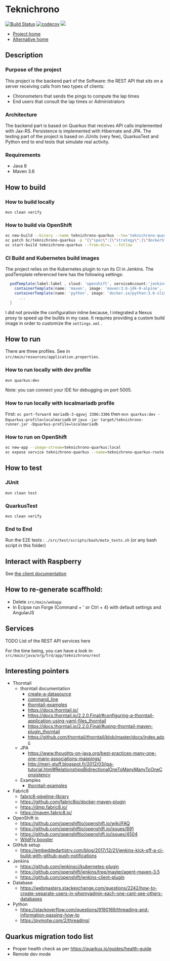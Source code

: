 # Teknichrono

[![Build Status](https://travis-ci.org/fabricepipart/teknichrono.svg?branch=master)](https://travis-ci.org/fabricepipart/teknichrono)
[![codecov](https://codecov.io/gh/fabricepipart/teknichrono/branch/master/graph/badge.svg)](https://codecov.io/gh/fabricepipart/teknichrono)
![](https://github.com/fabricepipart/teknichrono/workflows/.github/workflows/workflow.yml/badge.svg)


* [Project home](https://github.com/fabricepipart/teknichrono)
* [Alternative home](https://bitbucket.org/trdteam/teknichrono/overview)

## Description

### Purpose of the project

This project is the backend part of the Software: the REST API that sits on a server receiving calls from two types of clients:

* Chronometers that sends the pings to compute the lap times
* End users that consult the lap times or Administrators

### Architecture

The backend part is based on Quarkus that receives API calls implemented with Jax-RS. Persistence is implemented with Hibernate and JPA.
The testing part of the project is based on JUnits (very few), QuarkusTest and Python end to end tests that simulate real activity.

### Requirements

* Java 8
* Maven 3.6

## How to build

### How to build locally

```mvn clean verify```

### How to build via OpenShift

```bash
oc new-build --binary --name teknichrono-quarkus --to='teknichrono-quarkus:local'
oc patch bc/teknichrono-quarkus -p "{\"spec\":{\"strategy\":{\"dockerStrategy\":{\"dockerfilePath\":\"src/main/docker/Dockerfile\"}}}}"
oc start-build teknichrono-quarkus --from-dir=. --follow
```

### CI Build and Kubernetes build images

The project relies on the Kubernetes plugin to run its CI in Jenkins.
The podTemplate referenced here has the following settings:

```groovy
  podTemplate(label:label , cloud: 'openshift', serviceAccount:'jenkins', containers: [	
    containerTemplate(name: 'maven', image: 'maven:3.6-jdk-8-alpine',	ttyEnabled: true, command: 'cat'),	
    containerTemplate(name: 'python', image: 'docker.io/python:3.6-slim',	ttyEnabled: true, command: 'cat')]) {
      ...
  }
```

I did not provide the configuration inline because, I integrated a Nexus proxy to speed up the builds in my case. It requires providing a custom build image in order to customize the ```settings.xml``` .

## How to run

There are three profiles. See in ```src/main/resources/application.properties```.

### How to run locally with dev profile

```mvn quarkus:dev```

Note: you can connect your IDE for debugging on port 5005.

### How to run locally with localmariadb profile

First:
```oc port-forward mariadb-3-qgvwj 3306:3306```
then
```mvn quarkus:dev -Dquarkus-profile=localmariadb```
or
```java -jar target/teknichrono-runner.jar -Dquarkus-profile=localmariadb```

### How to run on OpenShift

```bash
oc new-app --image-stream=teknichrono-quarkus:local
oc expose service teknichrono-quarkus --name=teknichrono-quarkus-route --port=8080 --hostname=teknichrono-quarkus.h-y.fr
```

## How to test

### JUnit

```mvn clean test```

### QuarkusTest

```mvn clean verify```

### End to End

Run the E2E tests : ```./src/test/scripts/bash/moto_tests.sh``` (or any bash script in this folder)

## Interact with Raspberry

See [the client documentation](src/main/client/Readme.md)

## How to re-generate scaffhold:

* Delete ```src/main/webapp```
* In Ecipse run Forge (Command + ' or Ctrl + 4) with default settings and AngularJS

## Services

TODO List of the REST API services here

For the time being, you can have a look in: ```src/main/java/org/trd/app/teknichrono/rest```

## Interesting pointers

* Thorntail
  * thorntail documentation
    * [create-a-datasource](https://howto.thorntail.io/create-a-datasource/)
    * [command_line](https://thorntail.gitbooks.io/thorntail-users-guide/configuration/command_line.html)
    * [thorntail-examples](https://github.com/thorntail/thorntail-examples)
    * https://docs.thorntail.io/
    * https://docs.thorntail.io/2.2.0.Final/#configuring-a-thorntail-application-using-yaml-files_thorntail
    * https://docs.thorntail.io/2.2.0.Final/#using-thorntail-maven-plugin_thorntail
    * https://github.com/thorntail/thorntail/blob/master/docs/index.adoc
  * JPA
    * https://www.thoughts-on-java.org/best-practices-many-one-one-many-associations-mappings/
    * http://meri-stuff.blogspot.fr/2012/03/jpa-tutorial.html#RelationshipsBidirectionalOneToManyManyToOneConsistency
  * Examples
    * [thorntail-examples](https://github.com/thorntail/thorntail-examples)
* Fabric8
  * [fabric8-pipeline-library](https://github.com/fabric8io/fabric8-pipeline-library)
  * https://github.com/fabric8io/docker-maven-plugin
  * https://dmp.fabric8.io/
  * https://maven.fabric8.io/
* OpenShift io
  * https://github.com/openshiftio/openshift.io/wiki/FAQ
  * https://github.com/openshiftio/openshift.io/issues/891
  * https://github.com/openshiftio/openshift.io/issues/4504
  * [WildFly booster](https://github.com/openshiftio/booster-parent/blob/master/pom.xml)
* GitHub setup
  * https://embeddedartistry.com/blog/2017/12/21/jenkins-kick-off-a-ci-build-with-github-push-notifications
* Jenkins
  * https://github.com/jenkinsci/kubernetes-plugin
  * https://github.com/openshift/jenkins/tree/master/agent-maven-3.5
  * https://github.com/openshift/jenkins-client-plugin
* Database
  * https://webmasters.stackexchange.com/questions/2242/how-to-create-separate-users-in-phpmyadmin-each-one-cant-see-others-databases
* Python
  * https://stackoverflow.com/questions/9190169/threading-and-information-passing-how-to
  * https://pymotw.com/2/threading/

## Quarkus migration todo list
 
 * Proper health check as per https://quarkus.io/guides/health-guide
 * Remote dev mode
